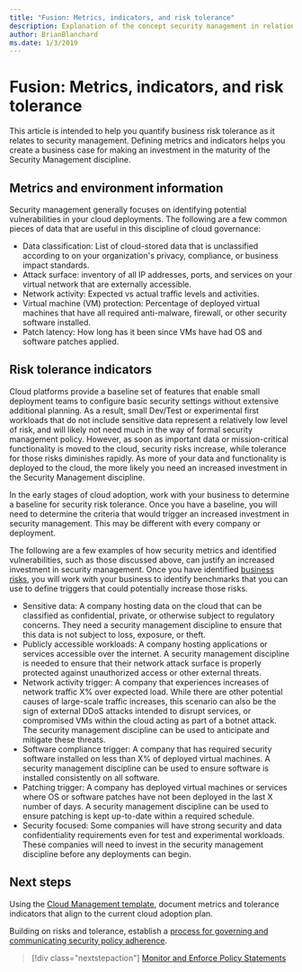 ```yaml
---
title: "Fusion: Metrics, indicators, and risk tolerance"
description: Explanation of the concept security management in relation to cloud governance
author: BrianBlanchard
ms.date: 1/3/2019
---
```


# Fusion: Metrics, indicators, and risk tolerance

This article is intended to help you quantify business risk tolerance as it relates to security management. Defining metrics and indicators helps you create a business case for making an investment in the maturity of the Security Management discipline.

## Metrics and environment information

Security management generally focuses on identifying potential vulnerabilities in your cloud deployments. The following are a few common pieces of data that are useful in this discipline of cloud governance:

- Data classification: List of cloud-stored data that is unclassified according to on your organization's privacy, compliance, or business impact standards.
- Attack surface: inventory of all IP addresses, ports, and services on your virtual network that are externally accessible.
- Network activity: Expected vs actual traffic levels and activities.
- Virtual machine (VM) protection: Percentage of deployed virtual machines that have all required anti-malware, firewall, or other security software installed.
- Patch latency: How long has it been since VMs have had OS and software patches applied.

## Risk tolerance indicators

Cloud platforms provide a baseline set of features that enable small deployment teams to configure basic security settings without extensive additional planning. As a result, small Dev/Test or experimental first workloads that do not include sensitive data represent a relatively low level of risk, and will likely not need much in the way of formal security management policy. However, as soon as important data or mission-critical functionality is moved to the cloud, security risks increase, while tolerance for those risks diminishes rapidly. As more of your data and functionality is deployed to the cloud, the more likely you need an increased investment in the Security Management discipline.

In the early stages of cloud adoption, work with your business to determine a baseline for security risk tolerance. Once you have a baseline, you will need to determine the criteria that would trigger an increased investment in security management. This may be different with every company or deployment.

The following are a few examples of how security metrics and identified vulnerabilities, such as those discussed above, can justify an increased investment in security management. Once you have identified [business risks](business-risks.md), you will work with your business to identify benchmarks that you can use to define triggers that could potentially increase those risks.

- Sensitive data: A company hosting data on the cloud that can be classified as confidential, private, or otherwise subject to regulatory concerns. They need a security management discipline to ensure that this data is not subject to loss, exposure, or theft.
- Publicly accessible workloads: A company hosting applications or services accessible over the internet. A security management discipline is needed to ensure that their network attack surface is properly protected against unauthorized access or other external threats.
- Network activity trigger: A company that experiences increases of network traffic X% over expected load. While there are other potential causes of large-scale traffic increases, this scenario can also be the sign of external DDoS attacks intended to disrupt services, or compromised VMs within the cloud acting as part of a botnet attack. The security management discipline can be used to anticipate and mitigate these threats.
- Software compliance trigger: A company that has required security software installed on less than X% of deployed virtual machines. A security management discipline can be used to ensure software is installed consistently on all software.
- Patching trigger: A company has deployed virtual machines or services where OS or software patches have not been deployed in the last X number of days.  A security management discipline can be used to ensure patching is kept up-to-date within a required schedule.
- Security focused: Some companies will have strong security and data confidentiality requirements even for test and experimental workloads. These companies will need to invest in the security management discipline before any deployments can begin.


## Next steps

Using the [Cloud Management template](./template.md), document metrics and tolerance indicators that align to the current cloud adoption plan.

Building on risks and tolerance, establish a [process for governing and communicating security policy adherence](monitor-enforce.md).

> [!div class="nextstepaction"]
> [Monitor and Enforce Policy Statements](./monitor-enforce.md)
